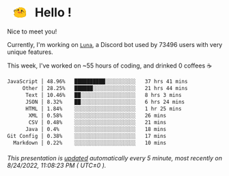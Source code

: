 <h1>   <img src="./spoinky.gif" style="vertical-align:middle;" width="30px">   Hello ! </h1>

Nice to meet you!

Currently, I'm working on <a href='https://github.com/Asgarrrr/Luna'>`Luna`</a>, a Discord bot used by 73496 users with very unique features.

This week, I've worked on ~55 hours of coding, and drinked 0 coffees ☕

```
JavaScript │ 48.96%   ██████████░░░░░░░░░░   37 hrs 41 mins
     Other │ 28.25%   ██████░░░░░░░░░░░░░░   21 hrs 44 mins
      Text │ 10.46%   ██░░░░░░░░░░░░░░░░░░   8 hrs 3 mins
      JSON │ 8.32%    ██░░░░░░░░░░░░░░░░░░   6 hrs 24 mins
      HTML │ 1.84%    ░░░░░░░░░░░░░░░░░░░░   1 hr 25 mins
       XML │ 0.58%    ░░░░░░░░░░░░░░░░░░░░   26 mins
       CSV │ 0.48%    ░░░░░░░░░░░░░░░░░░░░   21 mins
      Java │ 0.4%     ░░░░░░░░░░░░░░░░░░░░   18 mins
Git Config │ 0.38%    ░░░░░░░░░░░░░░░░░░░░   17 mins
  Markdown │ 0.22%    ░░░░░░░░░░░░░░░░░░░░   10 mins
```

###### This presentation is [updated](https://github.com/Asgarrrr) automatically every 5 minute, most recently on 8/24/2022, 11:08:23 PM ( UTC±0 ).